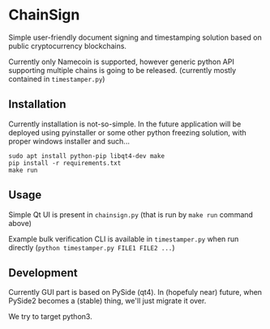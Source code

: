 ChainSign
=========
Simple user-friendly document signing and timestamping solution based on public
cryptocurrency blockchains.

Currently only Namecoin is supported, however generic python API supporting
multiple chains is going to be released. (currently mostly contained in
`timestamper.py`)

Installation
------------
Currently installation is not-so-simple. In the future application will be
deployed using pyinstaller or some other python freezing solution, with proper
windows installer and such...

    sudo apt install python-pip libqt4-dev make
    pip install -r requirements.txt
    make run

Usage
-----
Simple Qt UI is present in `chainsign.py` (that is run by `make run` command
above)

Example bulk verification CLI is available in `timestamper.py` when run
directly (`python timestamper.py FILE1 FILE2 ...`)

Development
-----------
Currently GUI part is based on PySide (qt4). In (hopefuly near) future, when
PySide2 becomes a (stable) thing, we'll just migrate it over.

We try to target python3.
